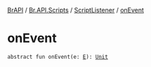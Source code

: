 [BrAPI](../../index.md) / [Br.API.Scripts](../index.md) / [ScriptListener](index.md) / [onEvent](./on-event.md)

# onEvent

`abstract fun onEvent(e: `[`E`](index.md#E)`): `[`Unit`](https://kotlinlang.org/api/latest/jvm/stdlib/kotlin/-unit/index.html)